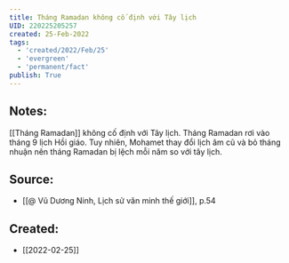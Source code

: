 ```yaml
---
title: Tháng Ramadan không cố định với Tây lịch
UID: 220225205257
created: 25-Feb-2022
tags:
  - 'created/2022/Feb/25'
  - 'evergreen'
  - 'permanent/fact'
publish: True
---
```

## Notes:
[[Tháng Ramadan]] không cố định với Tây lịch. Tháng Ramadan rơi vào tháng 9 lịch Hồi giáo. Tuy nhiên, Mohamet thay đổi lịch âm cũ và bỏ tháng nhuận nên tháng Ramadan bị lệch mỗi năm so với tây lịch.

## Source:
- [[@ Vũ Dương Ninh, Lịch sử văn minh thế giới]], p.54





## Created:
- [[2022-02-25]]
